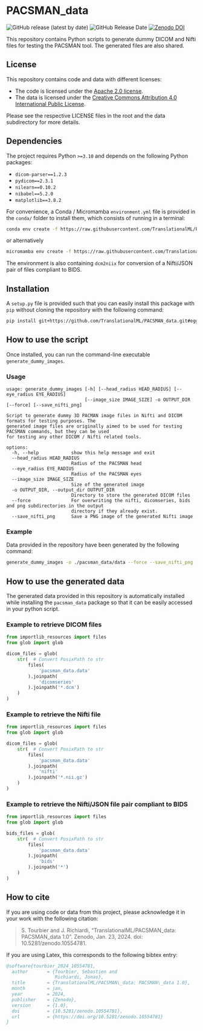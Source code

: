 # PACSMAN_data

![GitHub release (latest by date)](https://img.shields.io/github/v/release/TranslationalML/PACSMAN_data) ![GitHub Release Date](https://img.shields.io/github/release-date/TranslationalML/PACSMAN_data?color=orange) [![Zenodo DOI](https://zenodo.org/badge/DOI/10.5281/zenodo.10554781.svg)](https://doi.org/10.5281/zenodo.10554781)

This repository contains Python scripts to generate dummy DICOM and Nifti files for testing the PACSMAN tool. The generated files are also shared.

## License

This repository contains code and data with different licenses:

-   The code is licensed under the [Apache 2.0 license](./LICENSE).
-   The data is licensed under the [Creative Commons Attribution 4.0 International Public License](./pacsman_data/data/LICENSE).

Please see the respective LICENSE files in the root and the data subdirectory for more details.

## Dependencies

The project requires Python `>=3.10` and depends on the following Python packages:

- `dicom-parser==1.2.3`
- `pydicom==2.3.1`
- `nilearn==0.10.2`
- `nibabel==5.2.0`
- `matplotlib==3.8.2`

For convenience, a Conda / Micromamba `environment.yml` file is provided in the `conda/` folder to install them, which consists of running in a terminal:

```bash
conda env create -f https://raw.githubusercontent.com/TranslationalML/PACSMAN_data/main/conda/environment.yml
```

or alternatively

```bash
micromamba env create -f https://raw.githubusercontent.com/TranslationalML/PACSMAN_data/main/conda/environment.yml
```

The environment is also containing `dcm2niix` for conversion of a Nifti/JSON pair of files compliant to BIDS.

## Installation

A `setup.py` file is provided such that you can easily install this package with `pip` without cloning the repository with the following command:

```bash
pip install git+https://github.com/TranslationalML/PACSMAN_data.git#egg=pacsman_data
```

## How to use the script

Once installed, you can run the command-line executable `generate_dummy_images`.

### Usage

```output
usage: generate_dummy_images [-h] [--head_radius HEAD_RADIUS] [--eye_radius EYE_RADIUS]
                             [--image_size IMAGE_SIZE] -o OUTPUT_DIR [--force] [--save_nifti_png]

Script to generate dummy 3D PACMAN image files in Nifti and DICOM formats for testing purposes. The
generated image files are originally aimed to be used for testing PACSMAN commands, but they can be used
for testing any other DICOM / Nifti related tools.

options:
  -h, --help            show this help message and exit
  --head_radius HEAD_RADIUS
                        Radius of the PACSMAN head
  --eye_radius EYE_RADIUS
                        Radius of the PACSMAN eyes
  --image_size IMAGE_SIZE
                        Size of the generated image
  -o OUTPUT_DIR, --output_dir OUTPUT_DIR
                        Directory to store the generated DICOM files
  --force               For overwriting the nifti, dicomseries, bids and png subdirectories in the output
                        directory if they already exist.
  --save_nifti_png      Save a PNG image of the generated Nifti image
```

### Example

Data provided in the repository have been generated by the following command:

```bash
generate_dummy_images -o ./pacsman_data/data --force --save_nifti_png
```

## How to use the generated data

The generated data provided in this repository is automatically installed while installing the `pacsman_data` package so that it can be easily accessed in your python script.

### Example to retrieve DICOM files

```python
from importlib_resources import files
from glob import glob

dicom_files = glob(
    str(  # Convert PosixPath to str
        files(
            'pacsman_data.data'
        ).joinpath(
            'dicomseries'
        ).joinpath('*.dcm')
    )
)
```

### Example to retrieve the Nifti file

```python
from importlib_resources import files
from glob import glob

dicom_files = glob(
    str(  # Convert PosixPath to str
        files(
            'pacsman_data.data'
        ).joinpath(
            'nifti'
        ).joinpath('*.nii.gz')
    )
)
```

### Example to retrieve the Nifti/JSON file pair compliant to BIDS

```python
from importlib_resources import files
from glob import glob

bids_files = glob(
    str(  # Convert PosixPath to str
        files(
            'pacsman_data.data'
        ).joinpath(
            'bids'
        ).joinpath('*')
    )
)
```

## How to cite

If you are using code or data from this project, please acknowledge it in your work with the following citation:

> S. Tourbier and J. Richiardi, “TranslationalML/PACSMAN_data: PACSMAN_data 1.0”. Zenodo, Jan. 23, 2024. doi: 10.5281/zenodo.10554781.

If you are using Latex, this corresponds to the following bibtex entry:

```bibtex
@software{tourbier_2024_10554781,
  author       = {Tourbier, Sebastien and
                  Richiardi, Jonas},
  title        = {TranslationalML/PACSMAN\_data: PACSMAN\_data 1.0},
  month        = jan,
  year         = 2024,
  publisher    = {Zenodo},
  version      = {1.0},
  doi          = {10.5281/zenodo.10554781},
  url          = {https://doi.org/10.5281/zenodo.10554781}
}
```
